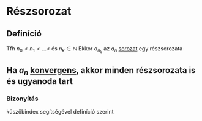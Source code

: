 # Részsorozat

## Definíció
Tfh $n_0<n_1<...<$ és $n_k \in \mathbb{N}$ 
Ekkor $a_{n_k}$ az $a_n$ [sorozat](sorozat.md) egy részsorozata

## Ha $a_n$ [konvergens](sorozat-konvergencia.md), akkor minden részsorozata is és ugyanoda tart

### Bizonyítás
küszöbindex segítségével definíció szerint
